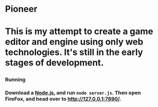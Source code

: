 <h1>Pioneer<h1>

This is my attempt to create a game editor and engine using only web technologies. It's still in the early stages of development.

<h3>Running<h3>

Download a <a href="http://nodejs.org/#download">Node.js</a>, and run <code>node server.js</code>.
Then open FireFox, and head over to <a href="http://127.0.0.1:7890/">http://127.0.0.1:7890/</a>.
